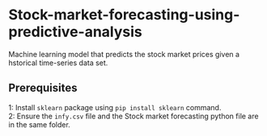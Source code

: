 # Stock-market-forecasting-using-predictive-analysis
Machine learning model that predicts the stock market prices given a hstorical time-series data set.

## Prerequisites
1: Install `sklearn` package using `pip install sklearn` command. \
2: Ensure the `infy.csv` file and the Stock market forecasting python file are in the same folder.
